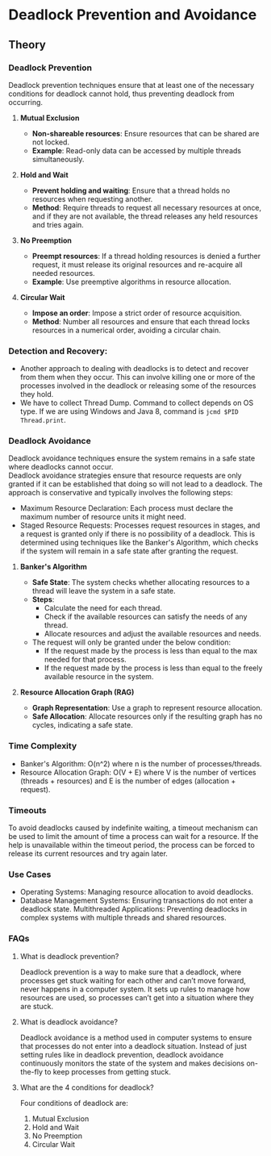 # Deadlock Prevention and Avoidance

## Theory

### Deadlock Prevention

Deadlock prevention techniques ensure that at least one of the necessary conditions for deadlock cannot hold, thus preventing deadlock from occurring.

1. **Mutual Exclusion**

   - **Non-shareable resources**: Ensure resources that can be shared are not locked.
   - **Example**: Read-only data can be accessed by multiple threads simultaneously.

2. **Hold and Wait**

   - **Prevent holding and waiting**: Ensure that a thread holds no resources when requesting another.
   - **Method**: Require threads to request all necessary resources at once, and if they are not available, the thread releases any held resources and tries again.

3. **No Preemption**

   - **Preempt resources**: If a thread holding resources is denied a further request, it must release its original resources and re-acquire all needed resources.
   - **Example**: Use preemptive algorithms in resource allocation.

4. **Circular Wait**
   - **Impose an order**: Impose a strict order of resource acquisition.
   - **Method**: Number all resources and ensure that each thread locks resources in a numerical order, avoiding a circular chain.

### Detection and Recovery:

- Another approach to dealing with deadlocks is to detect and recover from them when they occur. This can involve killing one or more of the processes involved in the deadlock or releasing some of the resources they hold.
- We have to collect Thread Dump. Command to collect depends on OS type. If we are using Windows and Java 8, command is `jcmd $PID Thread.print`.

### Deadlock Avoidance

Deadlock avoidance techniques ensure the system remains in a safe state where deadlocks cannot occur. <br/>
Deadlock avoidance strategies ensure that resource requests are only granted if it can be established that doing so will not lead to a deadlock. The approach is conservative and typically involves the following steps:

- Maximum Resource Declaration: Each process must declare the maximum number of resource units it might need.
- Staged Resource Requests: Processes request resources in stages, and a request is granted only if there is no possibility of a deadlock. This is determined using techniques like the Banker's Algorithm, which checks if the system will remain in a safe state after granting the request.

1. **Banker's Algorithm**

   - **Safe State**: The system checks whether allocating resources to a thread will leave the system in a safe state.
   - **Steps**:
     - Calculate the need for each thread.
     - Check if the available resources can satisfy the needs of any thread.
     - Allocate resources and adjust the available resources and needs.
   - The request will only be granted under the below condition:
     - If the request made by the process is less than equal to the max needed for that process.
     - If the request made by the process is less than equal to the freely available resource in the system.

2. **Resource Allocation Graph (RAG)**
   - **Graph Representation**: Use a graph to represent resource allocation.
   - **Safe Allocation**: Allocate resources only if the resulting graph has no cycles, indicating a safe state.

### Time Complexity

- Banker's Algorithm: O(n^2) where n is the number of processes/threads.
- Resource Allocation Graph: O(V + E) where V is the number of vertices (threads + resources) and E is the number of edges (allocation + request).

### Timeouts

To avoid deadlocks caused by indefinite waiting, a timeout mechanism can be used to limit the amount of time a process can wait for a resource. If the help is unavailable within the timeout period, the process can be forced to release its current resources and try again later.

### Use Cases

- Operating Systems: Managing resource allocation to avoid deadlocks.
- Database Management Systems: Ensuring transactions do not enter a deadlock state.
  Multithreaded Applications: Preventing deadlocks in complex systems with multiple threads and shared resources.

### FAQs

1. What is deadlock prevention?

   Deadlock prevention is a way to make sure that a deadlock, where processes get stuck waiting for each other and can’t move forward, never happens in a computer system. It sets up rules to manage how resources are used, so processes can’t get into a situation where they are stuck.

2. What is deadlock avoidance?

   Deadlock avoidance is a method used in computer systems to ensure that processes do not enter into a deadlock situation. Instead of just setting rules like in deadlock prevention, deadlock avoidance continuously monitors the state of the system and makes decisions on-the-fly to keep processes from getting stuck.

3. What are the 4 conditions for deadlock?

   Four conditions of deadlock are:

   1. Mutual Exclusion
   2. Hold and Wait
   3. No Preemption
   4. Circular Wait
